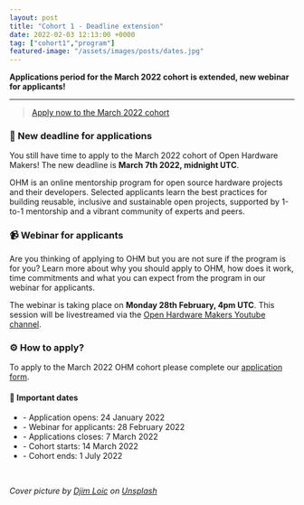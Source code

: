 ```yaml
---
layout: post
title: "Cohort 1 - Deadline extension"
date: 2022-02-03 12:13:00 +0000
tag: ["cohort1","program"]
featured-image: "/assets/images/posts/dates.jpg"
---
```


**Applications period for the March 2022 cohort is extended, new webinar for applicants!**

***
> [Apply now to the March 2022 cohort](https://forms.gle/vpn2FucUozVEcG5dA)

### 🏁 New deadline for applications

You still have time to apply to the March 2022 cohort of Open Hardware Makers! The new deadline is **March 7th 2022, midnight UTC**.  

OHM is an online mentorship program for open source hardware projects and their developers. Selected applicants learn the best practices for building reusable, inclusive and sustainable open projects, supported by 1-to-1 mentorship and a vibrant community of experts and peers.

### 📹 Webinar for applicants

Are you thinking of applying to OHM but you are not sure if the program is for you? Learn more about why you should apply to OHM, how does it work, time commitments and what you can expect from the program in our webinar for applicants.

The webinar is taking place on **Monday 28th February, 4pm UTC**. This session will be livestreamed via the [Open Hardware Makers Youtube channel](https://www.youtube.com/channel/UCi6Udxg1sZXFckIkoFzAWuQ). 

### ⚙️ How to apply?

To apply to the March 2022 OHM cohort please complete our [application form](https://forms.gle/vpn2FucUozVEcG5dA).

#### 🎯 Important dates

 <ul>
  <li> - Application opens: 24 January 2022</li>
  <li> - Webinar for applicants: 28 February 2022</li>
  <li> - Applications closes: 7 March 2022</li>
  <li> - Cohort starts: 14 March 2022</li>
  <li> - Cohort ends: 1 July 2022</li>
 </ul>
 <br>
 
 
*Cover picture by <a href="https://unsplash.com/@loic?utm_source=unsplash&utm_medium=referral&utm_content=creditCopyText">Djim Loic</a> on <a href="https://unsplash.com/s/photos/time?utm_source=unsplash&utm_medium=referral&utm_content=creditCopyText">Unsplash</a>*
  

